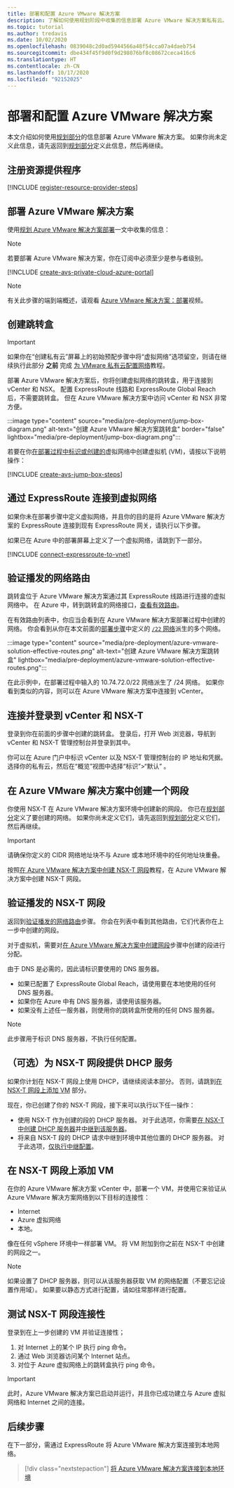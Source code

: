 ```yaml
---
title: 部署和配置 Azure VMware 解决方案
description: 了解如何使用规划阶段中收集的信息部署 Azure VMware 解决方案私有云。
ms.topic: tutorial
ms.author: tredavis
ms.date: 10/02/2020
ms.openlocfilehash: 0839048c2d0ad5944566a48f54cca07a4daeb754
ms.sourcegitcommit: dbe434f45f9d0f9d298076bf8c08672ceca416c6
ms.translationtype: HT
ms.contentlocale: zh-CN
ms.lasthandoff: 10/17/2020
ms.locfileid: "92152025"
---
```

# <a name="deploy-and-configure-azure-vmware-solution"></a>部署和配置 Azure VMware 解决方案

本文介绍如何使用[规划部分](production-ready-deployment-steps.md)的信息部署 Azure VMware 解决方案。 如果你尚未定义此信息，请先返回到[规划部分](production-ready-deployment-steps.md)定义此信息，然后再继续。

## <a name="register-the-resource-provider"></a>注册资源提供程序

[!INCLUDE [register-resource-provider-steps](includes/register-resource-provider-steps.md)]


## <a name="deploy-azure-vmware-solution"></a>部署 Azure VMware 解决方案

使用[规划 Azure VMware 解决方案部署](production-ready-deployment-steps.md)一文中收集的信息：

>[!NOTE]
>若要部署 Azure VMware 解决方案，你在订阅中必须至少是参与者级别。

[!INCLUDE [create-avs-private-cloud-azure-portal](includes/create-private-cloud-azure-portal-steps.md)]

>[!NOTE]
>有关此步骤的端到端概述，请观看 [Azure VMware 解决方案：部署](https://www.youtube.com/embed/1JLB3L2WDWI)视频。 

## <a name="create-the-jump-box"></a>创建跳转盒

>[!IMPORTANT]
>如果你在“创建私有云”屏幕上的初始预配步骤中将“虚拟网络”选项留空，则请在继续执行此部分 **之前** 完成 [为 VMware 私有云配置网络](tutorial-configure-networking.md)教程。   

部署 Azure VMware 解决方案后，你将创建虚拟网络的跳转盒，用于连接到 vCenter 和 NSX。 配置 ExpressRoute 线路和 ExpressRoute Global Reach 后，不需要跳转盒。  但在 Azure VMware 解决方案中访问 vCenter 和 NSX 非常方便。  

:::image type="content" source="media/pre-deployment/jump-box-diagram.png" alt-text="创建 Azure VMware 解决方案跳转盒" border="false" lightbox="media/pre-deployment/jump-box-diagram.png":::

若要在你[在部署过程中标识或创建的](production-ready-deployment-steps.md#azure-virtual-network-to-attach-azure-vmware-solution)虚拟网络中创建虚拟机 (VM)，请按以下说明操作： 

[!INCLUDE [create-avs-jump-box-steps](includes/create-jump-box-steps.md)]

## <a name="connect-to-a-virtual-network-with-expressroute"></a>通过 ExpressRoute 连接到虚拟网络

如果你未在部署步骤中定义虚拟网络，并且你的目的是将 Azure VMware 解决方案的 ExpressRoute 连接到现有 ExpressRoute 网关，请执行以下步骤。

如果已在 Azure 中的部署屏幕上定义了一个虚拟网络，请跳到下一部分。

[!INCLUDE [connect-expressroute-to-vnet](includes/connect-expressroute-vnet.md)]

## <a name="verify-network-routes-advertised"></a>验证播发的网络路由

跳转盒位于 Azure VMware 解决方案通过其 ExpressRoute 线路进行连接的虚拟网络中。  在 Azure 中，转到跳转盒的网络接口，[查看有效路由](../virtual-network/manage-route-table.md#view-effective-routes)。

在有效路由列表中，你应当会看到在 Azure VMware 解决方案部署过程中创建的网络。 你会看到从你在本文前面的[部署步骤](#deploy-azure-vmware-solution)中定义的 [`/22` 网络](production-ready-deployment-steps.md#ip-address-segment)派生的多个网络。

:::image type="content" source="media/pre-deployment/azure-vmware-solution-effective-routes.png" alt-text="创建 Azure VMware 解决方案跳转盒" lightbox="media/pre-deployment/azure-vmware-solution-effective-routes.png":::

在此示例中，在部署过程中输入的 10.74.72.0/22 网络派生了 /24 网络。  如果你看到类似的内容，则可以在 Azure VMware 解决方案中连接到 vCenter。

## <a name="connect-and-sign-in-to-vcenter-and-nsx-t"></a>连接并登录到 vCenter 和 NSX-T

登录到你在前面的步骤中创建的跳转盒。 登录后，打开 Web 浏览器，导航到 vCenter 和 NSX-T 管理控制台并登录到其中。  

你可以在 Azure 门户中标识 vCenter 以及 NSX-T 管理控制台的 IP 地址和凭据。  选择你的私有云，然后在“概览”视图中选择“标识”>“默认” 。 

## <a name="create-a-network-segment-on-azure-vmware-solution"></a>在 Azure VMware 解决方案中创建一个网段

你使用 NSX-T 在 Azure VMware 解决方案环境中创建新的网段。  你已在[规划部分](production-ready-deployment-steps.md)定义了要创建的网络。  如果你尚未定义它们，请先返回到[规划部分](production-ready-deployment-steps.md)定义它们，然后再继续。

>[!IMPORTANT]
>请确保你定义的 CIDR 网络地址块不与 Azure 或本地环境中的任何地址块重叠。  

按照[在 Azure VMware 解决方案中创建 NSX-T 网段](tutorial-nsx-t-network-segment.md)教程，在 Azure VMware 解决方案中创建 NSX-T 网段。

## <a name="verify-advertised-nsx-t-segment"></a>验证播发的 NSX-T 网段

返回到[验证播发的网络路由](#verify-network-routes-advertised)步骤。 你会在列表中看到其他路由，它们代表你在上一步中创建的网段。  

对于虚拟机，需要对[在 Azure VMware 解决方案中创建网段](#create-a-network-segment-on-azure-vmware-solution)步骤中创建的段进行分配。  

由于 DNS 是必需的，因此请标识要使用的 DNS 服务器。  

- 如果已配置了 ExpressRoute Global Reach，请使用要在本地使用的任何 DNS 服务器。  
- 如果你在 Azure 中有 DNS 服务器，请使用该服务器。  
- 如果没有上述任一服务器，则使用你的跳转盒所使用的任何 DNS 服务器。

>[!NOTE]
>此步骤用于标识 DNS 服务器，不执行任何配置。

## <a name="optional-provide-dhcp-services-to-nsx-t-network-segment"></a>（可选）为 NSX-T 网段提供 DHCP 服务

如果你计划在 NSX-T 网段上使用 DHCP，请继续阅读本部分。 否则，请跳到[在 NSX-T 网段上添加 VM](#add-a-vm-on-the-nsx-t-network-segment) 部分。  

现在，你已创建了你的 NSX-T 网段，接下来可以执行以下任一操作：

* 使用 NSX-T 作为创建的段的 DHCP 服务器。 对于此选项，你需要[在 NSX-T 中创建 DHCP 服务器](manage-dhcp.md#create-dhcp-server)并[中继到该服务器](manage-dhcp.md#create-dhcp-relay-service)。
* 将来自 NSX-T 段的 DHCP 请求中继到环境中其他位置的 DHCP 服务器。 对于此选项，[仅执行中继配置](manage-dhcp.md#create-dhcp-relay-service)。


## <a name="add-a-vm-on-the-nsx-t-network-segment"></a>在 NSX-T 网段上添加 VM

在你的 Azure VMware 解决方案 vCenter 中，部署一个 VM，并使用它来验证从 Azure VMware 解决方案网络到以下目标的连接性：

- Internet
- Azure 虚拟网络
- 本地。  

像在任何 vSphere 环境中一样部署 VM。  将 VM 附加到你之前在 NSX-T 中创建的网段之一。  

>[!NOTE]
>如果设置了 DHCP 服务器，则可以从该服务器获取 VM 的网络配置（不要忘记设置作用域）。  如果要以静态方式进行配置，请如往常那样进行配置。

## <a name="test-the-nsx-t-segment-connectivity"></a>测试 NSX-T 网段连接性

登录到在上一步创建的 VM 并验证连接性；

1. 对 Internet 上的某个 IP 执行 ping 命令。
2. 通过 Web 浏览器访问某个 Internet 站点。
3. 对位于 Azure 虚拟网络上的跳转盒执行 ping 命令。

>[!IMPORTANT]
>此时，Azure VMware 解决方案已启动并运行，并且你已成功建立与 Azure 虚拟网络和 Internet 之间的连接。

## <a name="next-steps"></a>后续步骤

在下一部分，需通过 ExpressRoute 将 Azure VMware 解决方案连接到本地网络。
> [!div class="nextstepaction"]
> [将 Azure VMware 解决方案连接到本地环境](azure-vmware-solution-on-premises.md)
